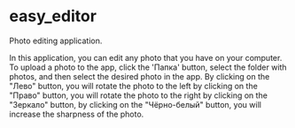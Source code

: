# easy_editor
Photo editing application.

In this application, you can edit any photo that you have on your computer. To upload a photo to the app, click the 'Папка' button, select the folder with photos, and then select the desired photo in the app. By clicking on the "Лево" button, you will rotate the photo to the left by clicking on the "Право" button, you will rotate the photo to the right by clicking on the "Зеркало" button, by clicking on the "Чёрно-белый" button, you will increase the sharpness of the photo.
